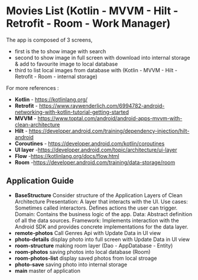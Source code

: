 # Movies List (Kotlin - MVVM - Hilt - Retrofit - Room - Work Manager)

The app is composed of 3 screens,
- first is the to show image with search
- second to show image in full screen with download into internal storage & add to favourite image to local database
- third to list local images from database
with (Kotlin - MVVM - Hilt - Retrofit - Room - internal storage)

For more references :
- **Kotlin** - https://kotlinlang.org/
- **Retrofit** - https://www.raywenderlich.com/6994782-android-networking-with-kotlin-tutorial-getting-started
- **MVVM** - https://www.toptal.com/android/android-apps-mvvm-with-clean-architecture
- **Hilt** - https://developer.android.com/training/dependency-injection/hilt-android
- **Coroutines** - https://developer.android.com/kotlin/coroutines
- **UI layer** -https://developer.android.com/topic/architecture/ui-layer
- **Flow** -https://kotlinlang.org/docs/flow.html
- **Room** -https://developer.android.com/training/data-storage/room

## Application Guide
- **BaseStructure** Consider structure of the Application Layers of Clean Architecture
  Presentation: A layer that interacts with the UI.
  Use cases: Sometimes called interactors. Defines actions the user can trigger.
  Domain: Contains the business logic of the app.
  Data: Abstract definition of all the data sources.
  Framework: Implements interaction with the Android SDK and provides concrete implementations for the data layer.
- **remote-photos** Call Genres Api with Update Data in UI view
- **photo-details** display photo into full screen with Update Data in UI view
- **room-structure** making room layer (Dao - AppDatabase - Entity)
- **room-photos** saving photos into local database (Room)
- **room-photos-list** display saved photos from local stroage
- **photo-save** saving photo into internal storage
- **main** master of application

